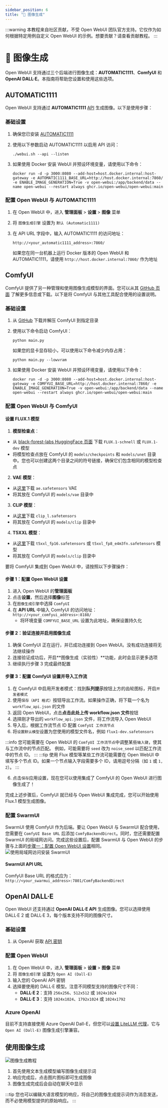 ```yaml
---
sidebar_position: 6
title: "🎨 图像生成"
---
```


:::warning
本教程来自社区贡献，不受 Open WebUI 团队官方支持。它仅作为如何根据特定用例自定义 Open WebUI 的示例。想要贡献？请查看贡献教程。
:::

# 🎨 图像生成

Open WebUI 支持通过三个后端进行图像生成：**AUTOMATIC1111**、**ComfyUI** 和 **OpenAI DALL·E**。本指南将帮助您设置和使用这些选项。

## AUTOMATIC1111

Open WebUI 支持通过 **AUTOMATIC1111** [API](https://github.com/AUTOMATIC1111/stable-diffusion-webui/wiki/API) 生成图像。以下是使用步骤：

### 基础设置

1. 确保您已安装 [AUTOMATIC1111](https://github.com/AUTOMATIC1111/stable-diffusion-webui)
2. 使用以下参数启动 AUTOMATIC1111 以启用 API 访问：

   ```
   ./webui.sh --api --listen
   ```

3. 如果使用 Docker 安装 WebUI 并预设环境变量，请使用以下命令：

   ```
   docker run -d -p 3000:8080 --add-host=host.docker.internal:host-gateway -e AUTOMATIC1111_BASE_URL=http://host.docker.internal:7860/ -e ENABLE_IMAGE_GENERATION=True -v open-webui:/app/backend/data --name open-webui --restart always ghcr.io/open-webui/open-webui:main
   ```

### 配置 Open WebUI 与 AUTOMATIC1111

1. 在 Open WebUI 中，进入 **管理面板** > **设置** > **图像** 菜单
2. 将 `图像生成引擎` 设置为 `默认 (Automatic1111)`
3. 在 API URL 字段中，输入 AUTOMATIC1111 的访问地址：

   ```
   http://<your_automatic1111_address>:7860/
   ```

   如果您在同一台机器上运行 Docker 版本的 Open WebUI 和 AUTOMATIC1111，请使用 `http://host.docker.internal:7860/` 作为地址

## ComfyUI

ComfyUI 提供了另一种管理和使用图像生成模型的界面。您可以从其 [GitHub 页面](https://github.com/comfyanonymous/ComfyUI) 了解更多信息或下载。以下是将 ComfyUI 与其他工具配合使用的设置说明。

### 基础设置

1. 从 [GitHub](https://github.com/comfyanonymous/ComfyUI) 下载并解压 ComfyUI 到指定目录
2. 使用以下命令启动 ComfyUI：

   ```
   python main.py
   ```

   如果您的显卡显存较小，可以使用以下命令减少内存占用：

   ```
   python main.py --lowvram
   ```

3. 如果使用 Docker 安装 WebUI 并预设环境变量，请使用以下命令：

   ```
   docker run -d -p 3000:8080 --add-host=host.docker.internal:host-gateway -e COMFYUI_BASE_URL=http://host.docker.internal:7860/ -e ENABLE_IMAGE_GENERATION=True -v open-webui:/app/backend/data --name open-webui --restart always ghcr.io/open-webui/open-webui:main
   ```

### 配置 Open WebUI 与 ComfyUI

#### 设置 FLUX.1 模型

1. **模型检查点**：

* 从 [black-forest-labs HuggingFace 页面](https://huggingface.co/black-forest-labs) 下载 `FLUX.1-schnell` 或 `FLUX.1-dev` 模型
* 将模型检查点放在 ComfyUI 的 `models/checkpoints` 和 `models/unet` 目录中。您也可以创建这两个目录之间的符号链接，确保它们包含相同的模型检查点

2. **VAE 模型**：

* 从[这里](https://huggingface.co/black-forest-labs/FLUX.1-schnell/blob/main/ae.safetensors)下载 `ae.safetensors` VAE
* 将其放在 ComfyUI 的 `models/vae` 目录中

3. **CLIP 模型**：

* 从[这里](https://huggingface.co/comfyanonymous/flux_text_encoders/tree/main)下载 `clip_l.safetensors`
* 将其放在 ComfyUI 的 `models/clip` 目录中

4. **T5XXL 模型**：

* 从[这里](https://huggingface.co/comfyanonymous/flux_text_encoders/tree/main)下载 `t5xxl_fp16.safetensors` 或 `t5xxl_fp8_e4m3fn.safetensors` 模型
* 将其放在 ComfyUI 的 `models/clip` 目录中

要将 ComfyUI 集成到 Open WebUI 中，请按照以下步骤操作：

#### 步骤 1：配置 Open WebUI 设置

1. 进入 Open WebUI 的**管理面板**
2. 点击**设置**，然后选择**图像**标签
3. 在`图像生成引擎`中选择 `ComfyUI`
4. 在 **API URL** 中输入 ComfyUI 的访问地址：`http://<your_comfyui_address>:8188/`
   * 将环境变量 `COMFYUI_BASE_URL` 设置为此地址，确保设置持久化

#### 步骤 2：验证连接并启用图像生成

1. 确保 ComfyUI 正在运行，并已成功连接到 Open WebUI。没有成功连接将无法继续操作
2. 连接验证成功后，开启**图像生成（实验性）**功能，此时会显示更多选项
3. 继续执行步骤 3 完成最终配置

#### 步骤 3：配置 ComfyUI 设置并导入工作流

1. 在 ComfyUI 中启用开发者模式：找到**队列提示**按钮上方的齿轮图标，开启`开发者模式`
2. 使用`保存（API 格式）`按钮导出工作流。如果操作正确，将下载一个名为 `workflow_api.json` 的文件
3. 返回 Open WebUI，点击**点击此处上传 workflow.json 文件**按钮
4. 选择刚才导出的 `workflow_api.json` 文件，将工作流导入 Open WebUI
5. 导入后，根据工作流节点 ID 配置 `ComfyUI 工作流节点`
6. 将`设置默认模型`设置为您使用的模型文件名，例如 `flux1-dev.safetensors`

:::info
您可能需要在 Open WebUI 的 `ComfyUI 工作流节点`中调整某些`输入键`，使其与工作流中的节点匹配。
例如，可能需要将 `seed` 改为 `noise_seed` 以匹配工作流中的节点 ID。
:::
:::tip
使用 Flux 模型等某些工作流可能需要在 Open WebUI 中填写多个节点 ID。如果一个节点输入字段需要多个 ID，请用逗号分隔（如 `1` 或 `1, 2`）。
:::

6. 点击`保存`应用设置，现在您可以使用集成了 ComfyUI 的 Open WebUI 进行图像生成了！

完成上述步骤后，ComfyUI 就已经与 Open WebUI 集成完成，您可以开始使用 Flux.1 模型生成图像。

### 配置 SwarmUI

SwarmUI 使用 ComfyUI 作为后端。要让 Open WebUI 与 SwarmUI 配合使用，您需要在 `ComfyUI Base URL` 后添加 `ComfyBackendDirect`。同时，您还需要配置 SwarmUI 的局域网访问。完成这些设置后，配置 SwarmUI 与 Open WebUI 的步骤与上面的[步骤一：配置 Open WebUI 设置](https://github.com/open-webui/docs/edit/main/docs/features/images.md#step-1-configure-open-webui-settings)相同。
![使用局域网访问安装 SwarmUI](https://github.com/user-attachments/assets/a6567e13-1ced-4743-8d8e-be526207f9f6)

#### SwarmUI API URL

ComfyUI Base URL 的格式应为：`http://<your_swarmui_address>:7801/ComfyBackendDirect`

## OpenAI DALL·E

Open WebUI 还支持通过 **OpenAI DALL·E API** 生成图像。您可以选择使用 DALL·E 2 或 DALL·E 3，每个版本支持不同的图像尺寸。

### 基础设置

1. 从 OpenAI 获取 [API 密钥](https://platform.openai.com/api-keys)

### 配置 Open WebUI

1. 在 Open WebUI 中，进入 **管理面板** > **设置** > **图像** 菜单
2. 将 `图像生成引擎` 设置为 `Open AI (Dall-E)`
3. 输入您的 OpenAI API 密钥
4. 选择要使用的 DALL·E 模型。注意不同模型支持的图像尺寸不同：
   * **DALL·E 2**：支持 `256x256`、`512x512` 或 `1024x1024`
   * **DALL·E 3**：支持 `1024x1024`、`1792x1024` 或 `1024x1792`

### Azure OpenAI

目前不支持直接使用 Azure OpenAI Dall-E，但您可以[设置 LiteLLM 代理](https://litellm.vercel.app/docs/image_generation)，它与 `Open AI (Dall-E)` 图像生成引擎兼容。

## 使用图像生成

![图像生成教程](/images/tutorial_image_generation.png)

1. 首先使用文本生成模型编写图像生成提示词
2. 响应完成后，点击图片图标即可生成图像
3. 图像生成完成后会自动在聊天中显示

:::tip
    您也可以编辑大语言模型的响应，将自己的图像生成提示词作为消息发送，
    而不必使用模型提供的原始响应。
:::
